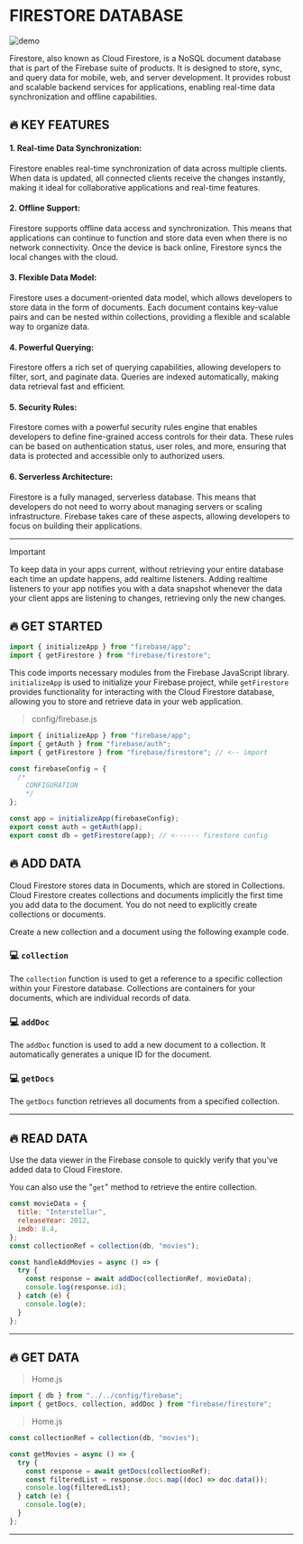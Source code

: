 # FIRESTORE DATABASE

![demo](https://miro.medium.com/v2/resize:fit:1400/1*WMrLw9ZHuo6zXMzINtgLQA.png)

Firestore, also known as Cloud Firestore, is a NoSQL document database that is part of the Firebase suite of products. It is designed to store, sync, and query data for mobile, web, and server development. It provides robust and scalable backend services for applications, enabling real-time data synchronization and offline capabilities.

## 🔥 KEY FEATURES

#### 1. Real-time Data Synchronization:

Firestore enables real-time synchronization of data across multiple clients. When data is updated, all connected clients receive the changes instantly, making it ideal for collaborative applications and real-time features.

#### 2. Offline Support:

Firestore supports offline data access and synchronization. This means that applications can continue to function and store data even when there is no network connectivity. Once the device is back online, Firestore syncs the local changes with the cloud.

#### 3. Flexible Data Model:

Firestore uses a document-oriented data model, which allows developers to store data in the form of documents. Each document contains key-value pairs and can be nested within collections, providing a flexible and scalable way to organize data.

#### 4. Powerful Querying:

Firestore offers a rich set of querying capabilities, allowing developers to filter, sort, and paginate data. Queries are indexed automatically, making data retrieval fast and efficient.

#### 5. Security Rules:

Firestore comes with a powerful security rules engine that enables developers to define fine-grained access controls for their data. These rules can be based on authentication status, user roles, and more, ensuring that data is protected and accessible only to authorized users.

#### 6. Serverless Architecture:

Firestore is a fully managed, serverless database. This means that developers do not need to worry about managing servers or scaling infrastructure. Firebase takes care of these aspects, allowing developers to focus on building their applications.

---

> [!IMPORTANT]
> To keep data in your apps current, without retrieving your entire database each time an update happens, add realtime listeners. Adding realtime listeners to your app notifies you with a data snapshot whenever the data your client apps are listening to changes, retrieving only the new changes.

## 🔥 GET STARTED

```jsx
import { initializeApp } from "firebase/app";
import { getFirestore } from "firebase/firestore";
```

This code imports necessary modules from the Firebase JavaScript library. `initializeApp` is used to initialize your Firebase project, while `getFirestore` provides functionality for interacting with the Cloud Firestore database, allowing you to store and retrieve data in your web application.

> config/firebase.js

```js
import { initializeApp } from "firebase/app";
import { getAuth } from "firebase/auth";
import { getFirestore } from "firebase/firestore"; // <-- import

const firebaseConfig = {
  /*
    CONFIGURATION
    */
};

const app = initializeApp(firebaseConfig);
export const auth = getAuth(app);
export const db = getFirestore(app); // <------ firestore config
```

## 🔥 ADD DATA

Cloud Firestore stores data in Documents, which are stored in Collections. Cloud Firestore creates collections and documents implicitly the first time you add data to the document. You do not need to explicitly create collections or documents.

Create a new collection and a document using the following example code.

### 💻 `collection`

The `collection` function is used to get a reference to a specific collection within your Firestore database. Collections are containers for your documents, which are individual records of data.

### 💻 `addDoc`

The `addDoc` function is used to add a new document to a collection. It automatically generates a unique ID for the document.

### 💻 `getDocs`

The `getDocs` function retrieves all documents from a specified collection.

---

## 🔥 READ DATA

Use the data viewer in the Firebase console to quickly verify that you've added data to Cloud Firestore.

You can also use the "`get`" method to retrieve the entire collection.

```jsx
const movieData = {
  title: "Interstellar",
  releaseYear: 2012,
  imdb: 8.4,
};
const collectionRef = collection(db, "movies");

const handleAddMovies = async () => {
  try {
    const response = await addDoc(collectionRef, movieData);
    console.log(response.id);
  } catch (e) {
    console.log(e);
  }
};
```

---

## 🔥 GET DATA

> Home.js

```jsx
import { db } from "../../config/firebase";
import { getDocs, collection, addDoc } from "firebase/firestore";
```

> Home.js

```jsx
const collectionRef = collection(db, "movies");

const getMovies = async () => {
  try {
    const response = await getDocs(collectionRef);
    const filteredList = response.docs.map((doc) => doc.data());
    console.log(filteredList);
  } catch (e) {
    console.log(e);
  }
};
```

---